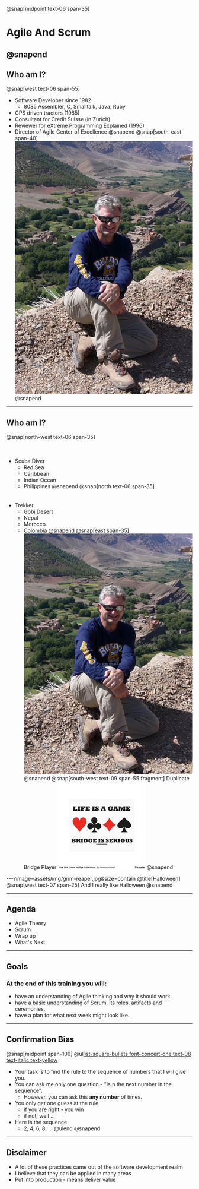 
@snap[midpoint text-06 span-35]
# Agile And Scrum
@snapend
---
## Who am I?
@snap[west text-06 span-55]
- Software Developer since 1982
    - 8085 Assembler, C, Smalltalk, Java, Ruby
- GPS driven tractors (1985)
- Consultant for Credit Suisse (in Zurich)
- Reviewer for eXtreme Programming Explained (1996)
- Director of Agile Center of Excellence
@snapend
@snap[south-east span-40]
![Me](assets/img/bio-greg-on-hill.jpg)
@snapend

---
## Who am I?
@snap[north-west text-06 span-35]
<br><br><br>
- Scuba Diver
    - Red Sea
    - Caribbean
    - Indian Ocean
    - Philippines
@snapend
@snap[north text-06 span-35]
<br><br><br>
- Trekker
    - Gobi Desert
    - Nepal
    - Morocco
    - Colombia
@snapend
@snap[east span-35]
![Me](assets/img/bio-greg-on-hill.jpg)
@snapend
@snap[south-west text-09 span-55 fragment]
Duplicate Bridge Player
![](assets/img/duplicate-bridge.jpg)
@snapend

---?image=assets/img/grim-reaper.jpg&size=contain
@title[Halloween]
@snap[west text-07 span-25]
And I really like Halloween
@snapend

---
## Agenda
- Agile Theory
- Scrum
- Wrap up
- What's Next

---
## Goals
### At the end of this training you will:
- have an understanding of Agile thinking and why it should work.
- have a basic understanding of Scrum, its roles, artifacts and ceremonies.
- have a plan for what next week might look like.

---
## Confirmation Bias
@snap[midpoint span-100]
@ul[list-square-bullets font-concert-one text-08 text-italic text-yellow](true)
- Your task is to find the rule to the sequence of numbers that I will give you.
- You can ask me only one question - "Is n the next number in the sequence".
  - However, you can ask this **any number** of times.
- You only get one guess at the rule
  - if you are right - you win
  - if not, well ...
- Here is the sequence
    - 2, 4, 6, 8, ...
@ulend
@snapend


---
## Disclaimer
- A lot of these practices came out of the software development realm
- I believe that they can be applied in many areas
- Put into production - means deliver value
